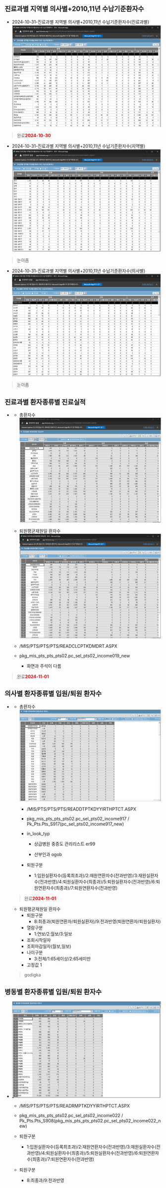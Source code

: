 




## 진료과별 지역별 의사별+2010,11년 수납기준환자수

- 2024-10-31-진료과별 지역별 의사별+2010,11년 수납기준환자수(진료과별)
    ![alt text](image.png)
> 완료<strong style="color:red">2024-10-30</strong>

- 2024-10-31-진료과별 지역별 의사별+2010,11년 수납기준환자수(지역별)
    ![alt text](image-1.png)
> 눈아픔

- 2024-10-31-진료과별 지역별 의사별+2010,11년 수납기준환자수(의사별)
    ![alt text](image-2.png)
> 눈아픔


## 진료과별 환자종류별 진료실적
- 
    - 총환자수
        ![alt text](image-3.png)
    
    - 퇴원평균재원일 환자수
        ![alt text](image-4.png)
    
    - /MIS/PTS/PTS/PTS/READCLCPTKDMDRT.ASPX

    - pkg_mis_pts_pts_pts02.pc_sel_pts02_income019_new
        - 화면과 주석이 다름

> 완료<strong style="color:red">2024-11-01</strong>




## 의사별 환자종류별 입원/퇴원 환자수
- 
    - 총환자수
        ![alt text](image-5.png)

        - /MIS/PTS/PTS/PTS/READDTPTKDYYIRTHPTCT.ASPX  
        - pkg_mis_pts_pts_pts02.pc_sel_pts02_income917  /  Pk_Pts.Pts_S917(pc_sel_pts02_income917_new)



        - in_look_typ
            - 상급병원 중증도 관리리스트 er99

            - 산부인과 ogob

        - 퇴원구분
            - 1:입원실환자수(등록최초과)/2:재원연환자수(전과반영)/3:재원실환자수(전과반영)/4:퇴원실환자수(최종과)/5:퇴원실환자수(전과반영)/6:퇴원연환자수(최종과)/7:퇴원연환자수(전과반영)    
    
    > 완료<strong style="color:red">2024-11-01</strong>


    - 퇴원평균재원일 환자수
        - 퇴원구분
            - 8:최종과(퇴원연환자/퇴원실환자)/9:전과반영(퇴원연환자/퇴원실환자)
        - 열람구분
            - 1:연보/2:월보/3:일보
        - 조회시작일자
        - 조회마감일자(월보,일보)
        - 나이구분
            - 3:전체/1:65세이상/2:65세미만
        - 고정값 1


    > godigka


## 병동별 환자종류별 입원/퇴원 환자수
- 
    ![alt text](image-6.png)

    - /MIS/PTS/PTS/PTS/READRMPTKDYYIRTHPTCT.ASPX
    - pkg_mis_pts_pts_pts02.pc_sel_pts02_income022  /  Pk_Pts.Pts_S908(pkg_mis_pts_pts_pts02.pc_sel_pts02_income022_new)


    - 퇴원구분
        - 1:입원실환자수(등록최초과)/2:재원연환자수(전과반영)/3:재원실환자수(전과반영)/4:퇴원실환자수(최종과)/5:퇴원실환자수(전과반영)/6:퇴원연환자수(최종과)/7:퇴원연환자수(전과반영)




    - 퇴원구분
        - 8:최종과/9:전과반영
